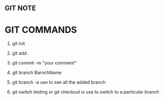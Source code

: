 ## GIT NOTE


# GIT COMMANDS
1. git init

2. git add .

3. git commit -m "your comment"

4. git branch BarnchName

5. git branch -a    use to see all the added branch

6. git switch testing or git checkout is use to switch to a particular branch
